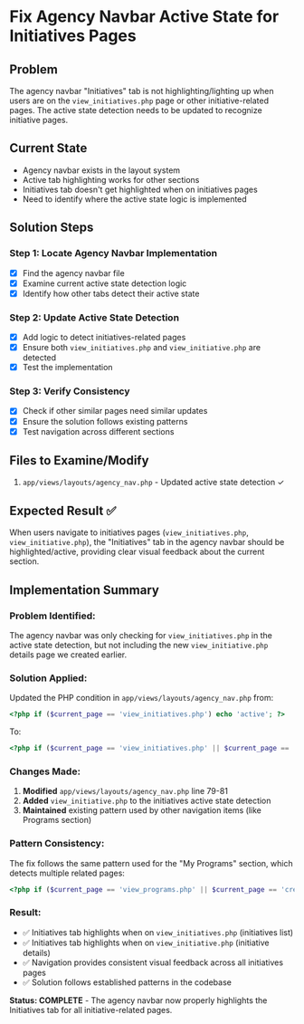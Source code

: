 # Fix Agency Navbar Active State for Initiatives Pages

## Problem
The agency navbar "Initiatives" tab is not highlighting/lighting up when users are on the `view_initiatives.php` page or other initiative-related pages. The active state detection needs to be updated to recognize initiative pages.

## Current State
- Agency navbar exists in the layout system
- Active tab highlighting works for other sections
- Initiatives tab doesn't get highlighted when on initiatives pages
- Need to identify where the active state logic is implemented

## Solution Steps

### Step 1: Locate Agency Navbar Implementation
- [x] Find the agency navbar file
- [x] Examine current active state detection logic
- [x] Identify how other tabs detect their active state

### Step 2: Update Active State Detection
- [x] Add logic to detect initiatives-related pages
- [x] Ensure both `view_initiatives.php` and `view_initiative.php` are detected
- [x] Test the implementation

### Step 3: Verify Consistency
- [x] Check if other similar pages need similar updates
- [x] Ensure the solution follows existing patterns
- [x] Test navigation across different sections

## Files to Examine/Modify
1. `app/views/layouts/agency_nav.php` - Updated active state detection ✓

## Expected Result ✅
When users navigate to initiatives pages (`view_initiatives.php`, `view_initiative.php`), the "Initiatives" tab in the agency navbar should be highlighted/active, providing clear visual feedback about the current section.

## Implementation Summary

### Problem Identified:
The agency navbar was only checking for `view_initiatives.php` in the active state detection, but not including the new `view_initiative.php` details page we created earlier.

### Solution Applied:
Updated the PHP condition in `app/views/layouts/agency_nav.php` from:
```php
<?php if ($current_page == 'view_initiatives.php') echo 'active'; ?>
```

To:
```php
<?php if ($current_page == 'view_initiatives.php' || $current_page == 'view_initiative.php') echo 'active'; ?>
```

### Changes Made:
1. **Modified** `app/views/layouts/agency_nav.php` line 79-81
2. **Added** `view_initiative.php` to the initiatives active state detection
3. **Maintained** existing pattern used by other navigation items (like Programs section)

### Pattern Consistency:
The fix follows the same pattern used for the "My Programs" section, which detects multiple related pages:
```php
<?php if ($current_page == 'view_programs.php' || $current_page == 'create_program.php' || $current_page == 'update_program.php' || $current_page == 'program_details.php') echo 'active'; ?>
```

### Result:
- ✅ Initiatives tab highlights when on `view_initiatives.php` (initiatives list)
- ✅ Initiatives tab highlights when on `view_initiative.php` (initiative details)
- ✅ Navigation provides consistent visual feedback across all initiatives pages
- ✅ Solution follows established patterns in the codebase

**Status: COMPLETE** - The agency navbar now properly highlights the Initiatives tab for all initiative-related pages.
